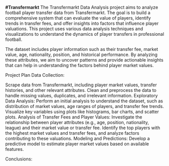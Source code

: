 **#Transfermarkt**
The Transfermarkt Data Analysis project aims to analyze football player transfer data from Transfermarkt. The goal is to build a comprehensive system that can evaluate the value of players, identify trends in transfer fees, and offer insights into factors that influence player valuations. This project uses various data analysis techniques and visualizations to understand the dynamics of player transfers in professional football.

The dataset includes player information such as their transfer fee, market value, age, nationality, position, and historical performance. By analyzing these attributes, we aim to uncover patterns and provide actionable insights that can help in understanding the factors behind player market values.

Project Plan
Data Collection:

Scrape data from Transfermarkt, including player market values, transfer histories, and other relevant attributes.
Clean and preprocess the data to handle missing values, duplicates, and irrelevant information.
Exploratory Data Analysis:
Perform an initial analysis to understand the dataset, such as distribution of market values, age ranges of players, and transfer fee trends.
Visualize key variables using plots like histograms, bar charts, and scatter plots.
Analysis of Transfer Fees and Player Values:
Investigate the relationship between player attributes (e.g., age, position, nationality, league) and their market value or transfer fee.
Identify the top players with the highest market values and transfer fees, and analyze factors contributing to these valuations.
Modeling and Predictions:
Develop a predictive model to estimate player market values based on available features.


Conclusions:
